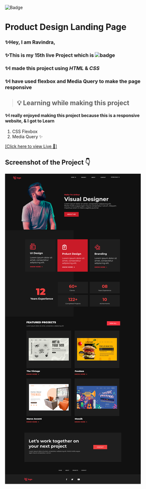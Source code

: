 ![Badge](https://img.shields.io/badge/Project--15-Home--Page-Orange)
# Product Design Landing Page 

### ✨Hey, I am **Ravindra**, 
### ✨This is  my 15th live Project which is ![badge](https://img.shields.io/badge/Mobile---Responsive--Page-Red)
### ✨I made this project using *HTML* & *CSS* 
### ✨I have used flexbox and Media Query to make the page responsive


>##  💡 Learning while making this project

#### ✨I really enjoyed making this project because this is a responsive website, & I got to Learn
1. CSS Flexbox
2. Media Query  ✨

[[Click here to view Live 🚀]](https://rp-project-15.netlify.app/ "Law Home Page")

## Screenshot of the Project 👇
![](./assets/Product%20Design%20LandingPage.png)

